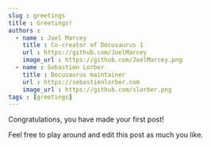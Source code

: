 ```yaml
---
slug : greetings
title : Greetings!
authors :
  - name : Joel Marcey
    title : Co-creator of Docusaurus 1
    url : https://github.com/JoelMarcey
    image_url : https://github.com/JoelMarcey.png
  - name : Sebastien Lorber
    title : Docusaurus maintainer
    url : https://sebastienlorber.com
    image_url : https://github.com/slorber.png
tags : [greetings]
---
```


Congratulations, you have made your first post!

Feel free to play around and edit this post as much you like.